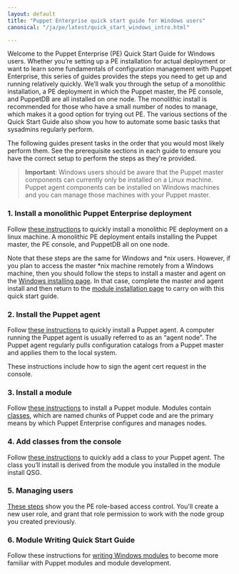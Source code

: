 ```yaml
---
layout: default
title: "Puppet Enterprise quick start guide for Windows users"
canonical: "/ja/pe/latest/quick_start_windows_intro.html"

---
```


Welcome to the Puppet Enterprise (PE) Quick Start Guide for Windows users. Whether you’re setting up a PE installation for actual deployment or want to learn some fundamentals of configuration management with Puppet Enterprise, this series of guides provides the steps you need to get up and running relatively quickly. We’ll walk you through the setup of a monolithic installation, a PE deployment in which the Puppet master, the PE console, and PuppetDB are all installed on one node. The monolithic install is recommended for those who have a small number of nodes to manage, which makes it a good option for trying out PE. The various sections of the Quick Start Guide also show you how to automate some basic tasks that sysadmins regularly perform.

The following guides present tasks in the order that you would most likely perform them. See the prerequisite sections in each guide to ensure you have the correct setup to perform the steps as they're provided.

>**Important**: Windows users should be aware that the Puppet master components can currently only be installed on a Linux machine. Puppet agent components can be installed on Windows machines and you can manage those machines with your Puppet master.

### 1. Install a monolithic Puppet Enterprise deployment
Follow [these instructions](./quick_start_install_mono.html) to quickly install a monolithic PE deployment on a linux machine. A monolithic PE deployment entails installing the Puppet master, the PE console, and PuppetDB all on one node. 

Note that these steps are the same for Windows and *nix users. However, if you plan to access the master *nix machine remotely from a Windows machine, then you should follow the steps to install a master and agent on the [Windows installing page]({{pe}}/windows_installing.html). In that case, complete the master and agent install and then return to the [module installation page]({{pe}}/quick_start_module_install_windows.html) to carry on with this quick start guide.  

### 2. Install the Puppet agent
Follow [these instructions](./quick_start_install_agents_windows.html) to quickly install a Puppet agent. A computer running the Puppet agent is usually referred to as an “agent node”. The Puppet agent regularly pulls configuration catalogs from a Puppet master and applies them to the local system.

These instructions include how to sign the agent cert request in the console.

### 3. Install a module
Follow [these instructions](./quick_start_module_install_windows.html) to install a Puppet module. Modules contain [classes]({{puppet}}/lang_classes.html), which are named chunks of Puppet code and are the primary means by which Puppet Enterprise configures and manages nodes.

### 4. Add classes from the console
Follow [these instructions](./quick_start_adding_class_windows.html) to quickly add a class to your Puppet agent. The class you’ll install is derived from the module you installed in the module install QSG.

### 5. Managing users
[These steps](./quick_start_rbac_windows.html) show you the PE role-based access control. You'll create a new user role, and grant that role permission to work with the node group you created previously.

### 6. Module Writing Quick Start Guide
Follow these instructions for [writing Windows modules](./quick_writing_windows.html) to become more familiar with Puppet modules and module development.
